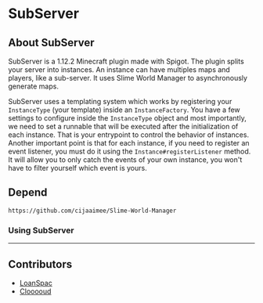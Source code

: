# SubServer

## About SubServer

SubServer is a 1.12.2 Minecraft plugin made with Spigot. The plugin splits your server into instances. An instance can have multiples maps and players, like a sub-server. It uses Slime World Manager to asynchronously generate maps.

SubServer uses a templating system which works by registering your `InstanceType` (your template) inside an `InstanceFactory`. You have a few settings to configure inside the `InstanceType` object and most importantly, we need to set a runnable that will be executed after the initialization of each instance.
That is your entrypoint to control the behavior of instances. Another important point is that for each instance, if you need to register an event listener, you must do it using the `Instance#registerListener` method. It will allow you to only catch the events of your own instance, you won't have to filter yourself which event is yours.

## Depend

```https://github.com/cijaaimee/Slime-World-Manager```

### Using SubServer

***
## Contributors
- [LoanSpac](https://github.com/LoanSpac)
- [Clooooud](https://github.com/Clooooud)
